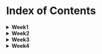 # Index of Contents

<details>
  <summary>
    <b>Week1</b>
  </summary>
  <ul>
    <li>
      <a href="../Week1/Basics.playground/Contents.swift">Basics</a>
    </li>
    <ul>
      <li>Constants and Variables</li>
      <li>Type Annotations</li>
      <li>Naming Constants and Variables</li>
      <li>Printing Constants and Variables</li>
      <li>Comments</li>
      <li>Semicolons</li>
      <li>Floating-Point Numbers</li>
      <li>Type Safety and Type Inference</li>
      <li>Numeric Literals</li>
      <li>Type Aliases</li>
      <li>Booleans</li>
      <li>Tuples</li>
      <li>Optionals</li>
    </ul>
    <li>
      <a href="../Week1/BasicOperators.playground/Contents.swift">Basic Operators</a>
    </li>
    <ul>
      <li>Assignment Operator</li>
      <li>Arithmetic Operators</li>
      <li>Remainder Operator</li>
      <li>Unary Minus Operator</li>
      <li>Unary Plus Operator</li>
      <li>Compound Assignment Operators</li>
      <li>Comparison Operators</li>
      <li>Ternary Conditional Operator</li>
      <li>Nil-Coalescing Operator</li>
      <li>Range Operators</li>
      <ul>
        <li>Closed Range Operator</li>
        <li>Half-Open Range Operator</li>
        <li>One-Sided Ranges</li>
      </ul>
      <li>Logical Operators</li>
      <ul>
        <li>Logical NOT (!a) Operator</li>
        <li>Logical AND (a && b) Operator</li>
        <li>Logical OR (a || b) Operator</li>
      </ul>
    </ul>
    <li>
      <a href="../Week1/StringsAndCharacters.playground/Contents.swift">Strings and Characters</a>
    </li>
    <ul>
      <li>String Literals</li>
      <li>Multiline String Literals</li>
      <li>Special Characters in String Literals</li>
      <li>Initializing an Empty String</li>
      <li>String Mutability</li>
      <li>Strings Are Value Types</li>
      <li>Working with Characters</li>
      <li>Concatenating Strings and Characters</li>
      <li>String Interpolation</li>
      <li>Accessing and Modifying a String</li>
      <li>Inserting and Removing</li>
      <li>Substrings</li>
      <li>Comparing Strings</li>
      <li>Prefix and Suffix Equality</li>
    </ul>
    <li>
      <a href="../Week1/CollectionTypes.playground/Contents.swift">Collection Types</a>
    </li>
    <ul>
      <li>Documents</li>
      <ul>
        <li>
          <a href="../Documents/Week1/CollectionTypes/collection_types-intro.png">Documents/Collection Types</a>
        </li>
        <li>
          <a href="../Documents/Week1/CollectionTypes/collection_types-set-venn_diagram.png">Documents/Set Venn Diagram</a>
        </li>
        <li>
          <a href="../Documents/Week1/CollectionTypes/collection_types-set-euler_diagram.png">Documents/Set Euler Diagram</a>
        </li>
      </ul>
      <li>Array</li>
      <ul>
        <li>Creating an Empty Array</li>
        <li>Creating an Array with a Default Value</li>
        <li>Creating an Array by Adding Two Arrays Together</li>
        <li>Creating an Array with an Array Literal</li>
        <li>Accessing and Modifying an Array</li>
        <li>Iterating Over an Array</li>
        <li>Nested Array</li>
      </ul>
      <li>Set</li>
      <ul>
        <li>Creating and Initializing an Empty Set</li>
        <li>Creating a Set with an Array Literal</li>
        <li>Accessing and Modifying a Set</li>
        <li>Iterating Over a Set</li>
        <li>Performing Set Operations</li>
        <li>Fundamental Set Operations</li>
        <li>Set Membership and Equality</li>
      </ul>
      <li>Dictionary</li>
      <ul>
        <li>Creating an Empty Dictionary</li>
        <li>Creating a Dictionary with a Dictionary Literal</li>
        <li>Accessing and Modifying a Dictionary</li>
        <li>Iterating Over a Dictionary</li>
      </ul>
    </ul>
    <li>
      <a href="../Week1/ControlFlow.playground/Contents.swift">Control Flow</a>
    </li>
    <ul>
      <li>For-In Loops</li>
      <ul>
        <li>For-In Loops with Numeric Ranges</li>
        <li>Stride(from:to:by:)</li>
        <li>Stride(from:through:by:)</li>
      </ul>
      <li>While Loops</li>
      <li>Conditional Statements</li>
      <ul>
        <li>If</li>
        <li>Switch</li>
        <ul>
          <li>Compound Cases in Switch</li>
          <li>Interval Matching in Switch</li>
          <li>Tuples in Switch</li>
          <li>Value Bindings in Switch</li>
          <li>Where in Switch</li>
        </ul>
      </ul>
      <li>Control Transfer Statements</li>
      <ul>
        <li>Continue</li>
        <li>Break</li>
        <li>Labeled Statements</li>
        <li>Early Exit (Guard Let)</li>
      </ul>
      <li>Checking API Availability</li>
    </ul>
    <li>
      <a href="../Week1/Functions.playground/Contents.swift">Functions</a>
    </li>
    <ul>
      <li>Defining and Calling Functions</li>
      <li>Function Parameters and Return Values</li>
      <li>Functions Without Parameters</li>
      <li>Functions without Return Values</li>
      <li>Functions With Multiple Parameters</li>
      <li>Functions with Multiple Return Values</li>
      <li>Optional Tuple Return Types</li>
      <li>Functions With an Implicit Return</li>
      <li>Function Argument Labels and Parameter Names</li>
      <li>Specifying Argument Labels</li>
      <li>Omitting Argument Labels</li>
      <li>Default Parameter Values</li>
      <li>Variadic Parameters</li>
      <li>In-Out Parameters</li>
      <li>Function Types</li>
      <li>Using Function Types</li>
      <li>Function Types as Parameter Types</li>
      <li>Function Types as Return Types</li>
      <li>Nested Functions</li>
    </ul>
    <li>
      <a href="../Week1/Enumerations.playground/Contents.swift">Enumerations</a>
    </li>
    <ul>
      <li>Matching Enumeration Values with a Switch Statement</li>
      <li>Iterating over Enumeration Cases</li>
      <li>Associated Values</li>
      <li>Raw Values</li>
      <li>Implicitly Assigned Raw Values</li>
      <li>Initializing from a Raw Value</li>
      <li>Using Computed Property in Enumerations</li>
    </ul>
    <li>
      <a href="../Week1/StructuresAndClasses.playground/Contents.swift">Structures and Classes</a>
    </li>
    <ul>
      <li>Documents</li>
      <ul>
        <li>
          <a href="../Documents/Week1/StructuresAndClasses/shared_state-struct.png">Documents/Shared State Struct</a>
        </li>
        <li>
          <a href="../Documents/Week1/StructuresAndClasses/shared_state-class.png">Documents/Shared State Class</a>
        </li>
      </ul>
      <li>Comparing Structures and Classes</li>
      <li>Definition Syntax</li>
      <li>Structure and Class Instances</li>
      <li>Accessing Properties</li>
      <li>Memberwise Initializers for Structure Types</li>
      <li>Structures and Enumerations Are Value Types</li>
      <li>Classes Are Reference Types</li>
      <li>Identity Operators</li>
    </ul>
  </ul>
</details>
<details>
  <summary>
    <b>Week2</b>
  </summary>
  <ul>
    <li>
      <a href="../Week2/Properties.playground/Contents.swift">Properties</a>
    </li>
    <ul>
      <li>Stored Properties</li>
      <ul>
        <li>Stored Properties of Constant Structure Instances</li>
        <li>Lazy Stored Properties</li>
      </ul>
      <li>Computed Properties</li>
      <ul>
        <li>Read-Only Computed Properties</li>
      </ul>
      <li>Property Observers</li>
      <li>Property Wrappers</li>
      <li>Setting Initial Values for Wrapped Properties</li>
      <li>Projecting a Value From a Property Wrapper</li>
      <li>Global and Local Variables</li>
      <li>Type Properties</li>
      <ul>
        <li>Type Property Syntax</li>
      </ul>
    </ul>
    <li>
      <a href="../Week2/Methods.playground/Contents.swift">Methods</a>
    </li>
    <ul>
      <li>Instance Methods</li>
      <li>The self Property</li>
      <li>Modifying Value Types from Within Instance Methods</li>
      <li>Assigning to self Within a Mutating Method</li>
      <li>Type Methods</li>
    </ul>
    <li>
      <a href="../Week2/Subscripts.playground/Contents.swift">Subscripts</a>
    </li>
    <ul>
      <li>Read-Only Subscript</li>
      <li>Read-Write Subscript</li>
      <li>Type Subscripts</li>
    </ul>
    <li>
      <a href="../Week2/Inheritance.playground/Contents.swift">Inheritance</a>
    </li>
    <ul>
      <li>Defining a Base Class</li>
      <li>Subclassing</li>
      <li>Overriding</li>
      <ul>
        <li>Accessing Superclass Methods, Properties, and Subscripts</li>
        <li>Overriding Methods</li>
        <li>Overriding Properties</li>
        <li>Overriding Property Getters and Setters</li>
        <li>Overriding Property Observers</li>
      </ul>
      <li>Preventing Overrides</li>
    </ul>
    <li>
      <a href="../Week2/Initialization.playground/Contents.swift">Initialization</a>
    </li>
    <ul>
      <li>Setting Initial Values for Stored Properties</li>
      <ul>
        <li>Initializers</li>
        <li>Default Property Values</li>
      </ul>
      <li>Customizing Initialization</li>
      <ul>
        <li>Initialization Parameters</li>
        <li>Parameter Names and Argument Labels</li>
        <li>Initializer Parameters Without Argument Labels</li>
        <li>Optional Property Types</li>
        <li>Assigning Constant Properties During Initialization</li>
      </ul>
      <li>Default Initializers</li>
      <ul>
        <li>Memberwise Initializers for Structure Types</li>
      </ul>
      <li>Initializer Delegation for Value Types</li>
      <li>Class Inheritance and Initialization</li>
      <ul>
        <li>Designated Initializers and Convenience Initializers</li>
        <li>Syntax for Designated and Convenience Initializers</li>
        <li>Initializer Delegation for Class Types</li>
        <li>Two-Phase Initialization</li>
        <li>Initializer Inheritance and Overriding</li>
        <li>Automatic Initializer Inheritance</li>
        <li>Designated and Convenience Initializers in Action</li>
      </ul>
      <li>Failable Initializers</li>
      <ul>
        <li>Failable Initializers for Enumerations</li>
        <li>Failable Initializers for Enumerations with Raw Values</li>
        <li>Propagation of Initialization Failure</li>
        <li>Overriding a Failable Initializer</li>
        <li>The init! Failable Initializer</li>
      </ul>
      <li>Required Initializers</li>
    </ul>
    <li>
      <a href="../Week2/ErrorHandling.playground/Contents.swift">ErrorHandling</a>
    </li>
    <ul>
      <li>Representing and Throwing Errors</li>
      <li>Handling Errors</li>
      <ul>
        <li>Propagating Errors Using Throwing Functions</li>
        <li>Handling Errors Using Do-Catch</li>
        <li>Converting Errors to Optional Values</li>
        <li>Disabling Error Propagation</li>
      </ul>
      <li>Specifying Cleanup Actions</li>
    </ul>
  </ul>
</details>
<details>
  <summary>
    <b>Week3</b>
  </summary>
  <ul>
    <li>Documents</li>
    <ul>
      <li>
        <a href="../Documents/Week3/ios-lifecycle.png">Documents/iOS LifeCycle</a>
      </li>
    </ul>
    <li>
      <a href="../Week3/ListComponents/ListComponents">ListComponents</a>
    </li>
    <ul>
      <li>
        <a href="../Week3/ListComponents/ListComponents/TableView/BasicTableViewController.swift">BasicTableViewController.swift</a>
      </li>
      <ul>
        <li>Documents</li>
        <ul>
          <li>
            <a href="../Documents/Week3/ListComponents/CreatingCustomTableViewCell">Documents/Creating Custom TableViewCell</a>
          </li>
        </ul>
      </ul>
      <ul>
        <li>UISearchController</li>
      </ul>
      <li>
        <a href="../Week3/ListComponents/ListComponents/TableView/CustomCellTableViewController.swift">CustomCellTableViewController.swift</a>
      </li>
      <ul>
        <li>Documents</li>
        <ul>
          <li>
            <a href="../Documents/Week3/ListComponents/CreatingTableViewCellXIB">Documents/Creating TableViewCell XIB</a>
          </li>
        </ul>
        <li>tableView.register(UINib(nibName:, bundle:))</li>
        <li>
          <a href="../Week3/ListComponents/ListComponents/View/ItemTableViewCell.swift">ItemTableViewCell.swift</a>
        </li>
      </ul>
      <li>
        <a href="../Week3/ListComponents/ListComponents/CollectionView/CustomCollectionViewController.swift">CustomCollectionViewController.swift</a>
      </li>
      <ul>
        <li>
          <a href="../Week3/ListComponents/ListComponents/View/MyCollectionViewCell.swift">MyCollectionViewCell.swift</a>
        </li>
      </ul>
    </ul>
    <li>
      <a href="../Week3/Navigation/Navigation">Navigation</a>
    </li>
    <ul>
      <li>
        <a href="../Week3/Navigation/Navigation/ViewController.swift">ViewController.swift</a>
      </li>
      <ul>
        <li>storyboard?.instantiateViewController</li>
        <li>navigationController?.pushViewController</li>
        <li>present</li>
      </ul>
    </ul>
    <li>
      <a href="../Week3/ServiceCall/ServiceCall">ServiceCall</a>
    </li>
    <ul>
      <li>
        <a href="../Week3/ServiceCall/ServiceCall/Service/Client.swift">Client.swift</a>
      </li>
      <ul>
        <li>@discardableResult</li>
        <li>ResponseType.Type</li>
        <li>ResponseType.self</li>
      </ul>
    </ul>
  </ul>
</details>
<details>
  <summary>
    <b>Week4</b>
  </summary>
  <ul>
    <li>
      <a href="../Week4/CryptoCo/CryptoCo">CryptoCo</a>
    </li>
    <ul>
      <li>
        <a href="../Week4/CryptoCo/CryptoCo/App">App</a>
      </li>
      <li>
        <a href="../Week4/CryptoCo/CryptoCo/Service">Service</a>
      </li>
      <ul>
        <li>
          <a href="../Week4/CryptoCo/CryptoCo/Service/Client.swift">Client.swift</a>
        </li>
        <ul>
          <li>Endpoints Enum</li>
          <li>Type Based GET Request Task Function</li>
        </ul>
      </ul>
      <li>
        <a href="../Week4/CryptoCo/CryptoCo/Controllers">Controllers</a>
      </li>
      <ul>
        <li>
          <a href="../Week4/CryptoCo/CryptoCo/Controllers/BaseViewController.swift">BaseViewController.swift</a>
        </li>
        <ul>
          <li>MaterialActivityIndicator</li>
          <li>SwiftAlertView</li>
        </ul>
        <li>
          <a href="../Week4/CryptoCo/CryptoCo/Controllers/CurrencyListViewController.swift">CurrencyListViewController.swift</a>
        </li>
        <ul>
          <li>Capture List</li>
          <li>tableView.register(UINib(nibName:, bundle:), forCellReuseIdentifier:)</li>
          <li>tableView.dequeueReusableCell(withIdentifier:, for:)</li>
        </ul>
        <li>
          <a href="../Week4/CryptoCo/CryptoCo/Controllers/MarketDetailViewController.swift">MarketDetailViewController.swift</a>
        </li>
        <ul>
          <li>tableView.register(UINib(nibName:, bundle:), forCellReuseIdentifier:)</li>
          <li>tableView.dequeueReusableCell(withIdentifier:, for:)</li>
          <li>tableView.estimatedRowHeight</li>
          <li>navigationController?.popViewController</li>
          <li>tableView(_ tableView:, heightForRowAt indexPath:)</li>
        </ul>
        <li>
          <a href="../Week4/CryptoCo/CryptoCo/Controllers/MarketListViewController.swift">MarketListViewController.swift</a>
        </li>
        <ul>
          <li>storyboard?.instantiateViewController(withIdentifier:)</li>
          <li>navigationController?.pushViewController(viewController:, animated:)</li>
          <li>tableView.register(UINib(nibName:, bundle:), forCellReuseIdentifier:)</li>
          <li>tableView.dequeueReusableCell(withIdentifier:, for:)</li>
        </ul>
      </ul>
      <li>
        <a href="../Week4/CryptoCo/CryptoCo/Models">Models</a>
      </li>
      <ul>
        <li>
          <a href="../Week4/CryptoCo/CryptoCo/Models/GetHistoryResponseModel.swift">GetHistoryResponseModel.swift</a>
        </li>
        <ul>
          <li>CodingKeys Enum</li>
          <li>Decoder.container</li>
          <li>values.decodeIfPresent</li>
        </ul>
      </ul>
      <li>
        <a href="../Week4/CryptoCo/CryptoCo/Views">Views</a>
      </li>
      <ul>
        <li>
          <a href="../Week4/CryptoCo/CryptoCo/Views/HistoryTableViewCell.swift">HistoryTableViewCell.swift</a>
        </li>
        <ul>
          <li>XIB TableViewCell with AutomaticDimension</li>
        </ul>
      </ul>
    </ul>
  </ul>
</details>